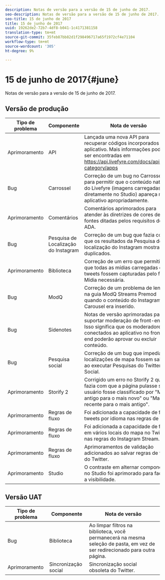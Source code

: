 ```yaml
---
description: Notas de versão para a versão de 15 de junho de 2017.
seo-description: Notas de versão para a versão de 15 de junho de 2017.
seo-title: 15 de junho de 2017
title: 15 de junho de 2017
uuid: 19262de2-72b7-4df8-b041-1c4171381158
translation-type: tm+mt
source-git-commit: 35feb87bb82d1f298496717a65f1972cf4e71104
workflow-type: tm+mt
source-wordcount: '305'
ht-degree: 9%

---
```



# 15 de junho de 2017{#june}

Notas de versão para a versão de 15 de junho de 2017.

## Versão de produção

| **Tipo de problema** | **Componente** | **Nota de versão** |
|---|---|---|
| Aprimoramento | API | Lançada uma nova API para recuperar códigos incorporados do aplicativo. Mais informações podem ser encontradas em https://api.livefyre.com/docs/apis/by-category/apps |
| Bug | Carrossel | Correção de um bug no Carrossel para permitir que o conteúdo nativo do Livefyre (imagens carregadas diretamente no Studio) apareça no aplicativo apropriadamente. |
| Aprimoramento | Comentários | Comentários aprimorados para atender às diretrizes de cores de fontes ditadas pelos requisitos do ADA. |
| Bug | Pesquisa de Localização do Instagram | Correção de um bug que fazia com que os resultados da Pesquisa de localização do Instagram mostrassem duplicados. |
| Aprimoramento | Biblioteca | Correção de um erro que permitia que todas as mídias carregadas em tweets fossem capturadas pelo filtro Mídia necessária. |
| Bug | ModQ | Correção de um problema de lentidão na guia ModQ Streams Premod quando o conteúdo do Instagram Carousel era inserido. |
| Bug | Sidenotes | Notas de versão aprimoradas para suportar moderação de front-end. Isso significa que os moderadores conectados ao aplicativo no front-end poderão aprovar ou excluir conteúdo. |
| Bug | Pesquisa social | Correção de um bug que impedia que localizações de mapa fossem salvas ao executar Pesquisas do Twitter Social. |
| Aprimoramento | Storify 2 | Corrigido um erro no Storify 2 que fazia com que a página pulasse se um usuário fosse classificado por &quot;Mais antigo para o mais novo&quot; ou &quot;Mais recente para o mais antigo&quot;. |
| Aprimoramento | Regras de fluxo | Foi adicionada a capacidade de filtrar tweets por idioma nas regras de fluxo. |
| Aprimoramento | Regras de fluxo | Foi adicionada a capacidade de filtrar em vários locais do mapa no Twitter e nas regras do Instagram Stream. |
| Aprimoramento | Regras de fluxo | Aprimoramentos de validação adicionados ao salvar regras de fluxo do Twitter. |
| Aprimoramento | Studio | O contraste em alternar componentes no Studio foi aprimorado para facilitar a visibilidade. |

## Versão UAT

| **Tipo de problema** | **Componente** | **Nota de versão** |
|---|---|---|
| Bug | Biblioteca | Ao limpar filtros na biblioteca, você permanecerá na mesma seleção de pasta, em vez de ser redirecionado para outra página. |
| Aprimoramento | Sincronização social | Sincronização social obsoleta do Twitter. |

